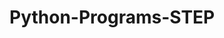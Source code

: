 # Python-Programs-STEP
      
  
            
              
           
               
                    
            
  
